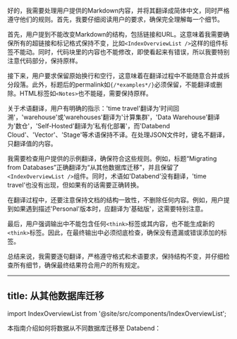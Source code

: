 <think>
好的，我需要处理用户提供的Markdown内容，并将其翻译成简体中文，同时严格遵守他们的规则。首先，我要仔细阅读用户的要求，确保完全理解每一个细节。

首先，用户提到不能改变Markdown的结构，包括链接和URL。这意味着我需要确保所有的超链接和标记格式保持不变，比如`<IndexOverviewList />`这样的组件标签不能动。同时，代码块里的内容也不能修改，即使看起来有错误，所以我要特别注意代码部分，保持原样。

接下来，用户要求保留原始换行和空行，这意味着在翻译过程中不能随意合并或拆分段落。此外，标题后的permalink如`{/*examples*/}`必须保留，不能翻译或删除。HTML标签如`<Notes>`也不能碰，需要保持原样。

关于术语翻译，用户有明确的指示：'time travel'翻译为'时间回溯'，'warehouse'或'warehouses'翻译为'计算集群'，'Data Warehouse'翻译为'数仓'，'Self-Hosted'翻译为'私有化部署'，而'Databend Cloud'、'Vector'、'Stage'等术语保持不译。在处理JSON文件时，键名不翻译，只翻译值的内容。

我需要检查用户提供的示例翻译，确保符合这些规则。例如，标题“Migrating from Databases”正确翻译为“从其他数据库迁移”，并且保留了`<IndexOverviewList />`组件。同时，术语如'Databend'没有翻译，'time travel'也没有出现，但如果有的话需要正确转换。

在翻译过程中，还要注意保持文档的结构一致性，不删除任何内容。例如，用户提到如果遇到描述'Personal'版本时，应翻译为'基础版'，这需要特别注意。

最后，用户强调输出中不能包含任何`<think>`标签或其内容，也不能生成新的`<think>`标签。因此，在最终输出中必须彻底检查，确保没有遗漏或错误添加的标签。

总结来说，我需要逐句翻译，严格遵守格式和术语要求，保持结构不变，并仔细检查所有细节，确保最终结果符合用户的所有规定。
</think>

---
title: 从其他数据库迁移
---
import IndexOverviewList from '@site/src/components/IndexOverviewList';

本指南介绍如何将数据从不同数据库迁移至 Databend：

<IndexOverviewList />